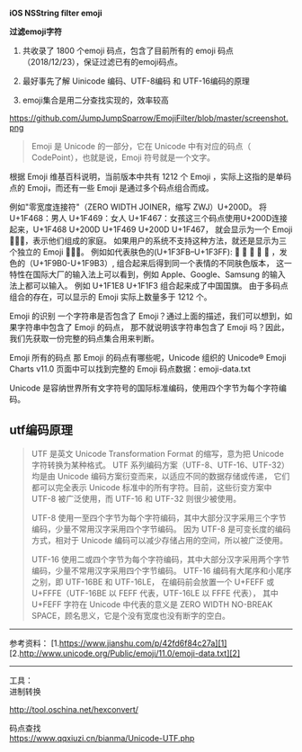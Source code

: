 
**iOS NSString filter emoji** 

**过滤emoji字符**

1. 共收录了 1800 个emoji 码点，包含了目前所有的 emoji 码点（2018/12/23），保证过滤已有的emoji码点。

2. 最好事先了解 Uinicode 编码、UTF-8编码 和 UTF-16编码的原理

3. emoji集合是用二分查找实现的，效率较高

https://github.com/JumpJumpSparrow/EmojiFilter/blob/master/screenshot.png

> Emoji 是 Unicode 的一部分，它在 Unicode 中有对应的码点（ CodePoint），也就是说，Emoji
> 符号就是一个文字。

根据 Emoji 维基百科说明，当前版本中共有 1212 个 Emoji ，实际上这指的是单码点的 Emoji，而还有一些 Emoji 是通过多个码点组合而成。

例如"零宽度连接符"（ZERO WIDTH JOINER，缩写 ZWJ）U+200D。
将U+1F468：男人 U+1F469：女人  U+1F467：女孩这三个码点使用U+200D连接起来，U+1F468 U+200D U+1F469 U+200D U+1F467，
就会显示为一个 Emoji 👨‍👩‍👧，表示他们组成的家庭。
如果用户的系统不支持这种方法，就还是显示为三个独立的 Emoji 👨👩👧。
例如如代表肤色的(U+1F3FB–U+1F3FF): 🏻 🏼 🏽 🏾 🏿 ，发色的（U+1F9B0-U+1F9B3）,
组合起来后得到同一个表情的不同肤色版本，
这一特性在国际大厂的输入法上可以看到，例如 Apple、Google、Samsung 的输入法上都可以输入。
例如 U+1F1E8 U+1F1F3 组合起来成了中国国旗。
由于多码点组合的存在，可以显示的 Emoji 实际上数量多于 1212 个。


<p>
Emoji 的识别
一个字符串是否包含了 Emoji？通过上面的描述，我们可以想到，如果字符串中包含了 Emoji 的码点，
那不就说明该字符串包含了 Emoji 吗？因此，我们先获取一份完整的码点集合用来判断。

Emoji 所有的码点
那 Emoji 的码点有哪些呢，Unicode 组织的 Unicode® Emoji Charts v11.0 页面中可以找到完整的 Emoji 码点数据：emoji-data.txt 

Unicode 是容纳世界所有文字符号的国际标准编码，使用四个字节为每个字符编码。
</p>

utf编码原理
-------

> UTF 是英文 Unicode Transformation Format 的缩写，意为把 Unicode 字符转换为某种格式。 UTF
> 系列编码方案（UTF-8、UTF-16、UTF-32）均是由 Unicode 编码方案衍变而来，以适应不同的数据存储或传递，
> 它们都可以完全表示 Unicode 标准中的所有字符。目前，这些衍变方案中 UTF-8 被广泛使用，而 UTF-16 和 UTF-32
> 则很少被使用。
> 
> UTF-8 使用一至四个字节为每个字符编码，其中大部分汉字采用三个字节编码，少量不常用汉字采用四个字节编码。 因为 UTF-8
> 是可变长度的编码方式，相对于 Unicode 编码可以减少存储占用的空间，所以被广泛使用。
> 
> UTF-16 使用二或四个字节为每个字符编码，其中大部分汉字采用两个字节编码，少量不常用汉字采用四个字节编码。 UTF-16
> 编码有大尾序和小尾序之别，即 UTF-16BE 和 UTF-16LE， 在编码前会放置一个 U+FEFF 或 U+FFFE（UTF-16BE
> 以 FEFF 代表，UTF-16LE 以 FFFE 代表）， 其中 U+FEFF 字符在 Unicode 中代表的意义是 ZERO
> WIDTH NO-BREAK SPACE，顾名思义，它是个没有宽度也没有断字的空白。


----------


参考资料：
[1.https://www.jianshu.com/p/42fd6f84c27a][1]
[2.http://www.unicode.org/Public/emoji/11.0/emoji-data.txt][2]


----------


工具：<br>
进制转换



http://tool.oschina.net/hexconvert/ 

码点查找<br>
https://www.qqxiuzi.cn/bianma/Unicode-UTF.php


  [1]: https://www.jianshu.com/p/42fd6f84c27a
  [2]: http://www.unicode.org/Public/emoji/11.0/emoji-data.txt
